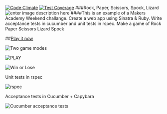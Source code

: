 [![Code Climate](https://codeclimate.com/github/bmordan/rock_paper_scissors/badges/gpa.svg)](https://codeclimate.com/github/bmordan/rock_paper_scissors)
[![Test Coverage](https://codeclimate.com/github/bmordan/rock_paper_scissors/badges/coverage.svg)](https://codeclimate.com/github/bmordan/rock_paper_scissors)
###Rock, Paper, Scissors, Spock, Lizard
![enter image description here](https://pbs.twimg.com/media/BzBXj1uIIAABtlq.jpg)
####This is an example of a Makers Academy Weekend challange. Create a web app using Sinatra & Ruby.  Write acceptance tests in cucumber and unit tests in rspec. Make a game of Rock Paper Scissors Lizard Spock

##[Play it now](http://lit-lake-3802.herokuapp.com/)

![Two game modes](https://lh5.googleusercontent.com/-WqBw_J0-SiY/VDGJu0tziEI/AAAAAAAAEKY/FGDIoff36LA/w786-h1178-no/02.jpg)

![PLAY](https://lh6.googleusercontent.com/-jNFmNU6SVqM/VDGJusuOtII/AAAAAAAAEKc/At4Lff7aD8g/w790-h1178-no/03.jpg)

![Win or Lose](https://lh4.googleusercontent.com/-QMpHamVZCPM/VDGJvKTzHeI/AAAAAAAAEKU/uiXphebia-s/w786-h1178-no/04.jpg)

Unit tests in rspec

![rspec](https://lh6.googleusercontent.com/-ezkj8cI3Hxc/VDGJvgBopUI/AAAAAAAAEKQ/ZkatLCpsnTc/w1916-h268-no/rspec.jpg)

Acceptance tests in Cucumber + Capybara

![Cucumber acceptance tests](https://lh6.googleusercontent.com/-RhNfvTuo_EU/VDGJvumN96I/AAAAAAAAEKM/xo-2TIMcG2A/w1832-h484-no/cucumber.jpg)
